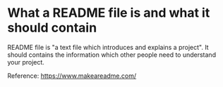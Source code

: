 # What a README file is and what it should contain
README file is "a text file which introduces and explains a project". It should contains the information which other people need to understand your project.

Reference: https://www.makeareadme.com/
